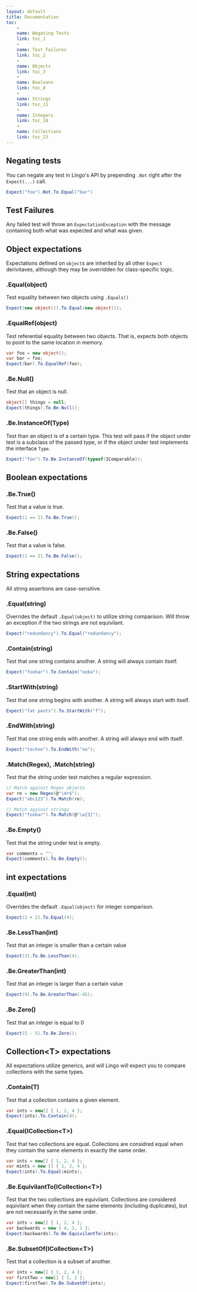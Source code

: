 ```yaml
---
layout: default
title: Documentation
toc:
    -
    name: Negating Tests
    link: toc_1
    -
    name: Test Failures
    link: toc_2
    -
    name: Objects
    link: toc_3
    -
    name: Booleans
    link: toc_8
    -
    name: Strings
    link: toc_11
    -
    name: Integers
    link: toc_18
    -
    name: Collections
    link: toc_23
---
```


## Negating tests

You can negate any test in Lingo's API by prepending `.Not` right after the
`Expect(...)` call.

``` csharp
Expect("foo").Not.To.Equal("bar")
```

## Test Failures

Any failed test will throw an `ExpectationException` with the message containing
both what was expected and what was given.

## Object expectations

Expectations defined on `object`s are inherited by all other `Expect`
derivitaves, although they may be overridden for class-specific logic.

### .Equal(object)

Test equality between two objects using `.Equals()`

``` csharp
Expect(new object()).To.Equal(new object());
```

### .EqualRef(object)

Test referential equality between two objects. That is, expects both objects to
point to the same location in memory.

``` csharp
var foo = new object();
var bar = foo;
Expect(bar).To.EqualRef(foo);
```

### .Be.Null()

Test that an object is null.

``` csharp
object[] things = null;
Expect(things).To.Be.Null();
```

### .Be.InstanceOf(Type)

Test than an object is of a certain type. This test will pass if the object
under test is a subclass of the passed type, or if the object under test
implements the interface `Type`.

``` csharp
Expect("foo").To.Be.InstanceOf(typeof(IComparable));
```

## Boolean expectations

### .Be.True()

Test that a value is true.

``` csharp
Expect(1 == 1).To.Be.True();
```

### .Be.False()

Test that a value is false.

``` csharp
Expect(1 == 2).To.Be.False();
```

## String expectations

All string assertions are case-sensitive.

### .Equal(string)

Overrides the default `.Equal(object)` to utilize string comparison. Will throw
an exception if the two strings are not equivilant.

``` csharp
Expect("redundancy").To.Equal("redundancy");
```

### .Contain(string)

Test that one string contains another. A string will always contain itself.

``` csharp
Expect("foobar").To.Contain("ooba");
```

### .StartWith(string)

Test that one string begins with another. A string will always start with
itself.

``` csharp
Expect("fat pants").To.StartWith("f");
```

### .EndWith(string)

Test that one string ends with another. A string will always end with
itself.

``` csharp
Expect("techno").To.EndWith("no");
```

### .Match(Regex), .Match(string)

Test that the string under test matches a regular expression.

``` csharp
// Match against Regex objects
var re = new Regex(@"\d+$");
Expect("abc123").To.Match(re);

// Match against strings
Expect("foobar").To.Match(@"\w{3}");
```

### .Be.Empty()

Test that the string under test is empty.

``` csharp
var comments = "";
Expect(comments).To.Be.Empty();
```

## int expectations

### .Equal(int)

Overrides the default `.Equal(object)` for integer comparison.

``` csharp
Expect(2 + 2).To.Equal(4);
```

### .Be.LessThan(int)

Test that an integer is smaller than a certain value

``` csharp
Expect(3).To.Be.LessThan(4);
```

### .Be.GreaterThan(int)

Test that an integer is larger than a certain value

``` csharp
Expect(9).To.Be.GreaterThan(-45);
```

### .Be.Zero()

Test that an integer is equal to 0

``` csharp
Expect(5 - 5).To.Be.Zero();
```

## Collection&lt;T&gt; expectations

All expectations utilize generics, and will Lingo will expect you to compare
collections with the same types.

### .Contain(T)

Test that a collection contains a given element.

``` csharp
var ints = new[] { 1, 2, 4 };
Expect(ints).To.Contain(4);
```

### .Equal(ICollection&lt;T&gt;)

Test that two collections are equal. Collections are considred equal when they
contain the same elements in exactly the same order.

``` csharp
var ints = new[] { 1, 2, 4 };
var mints = new [] { 1, 2, 4 };
Expect(ints).To.Equal(mints);
```

### .Be.EquivilantTo(ICollection&lt;T&gt;)

Test that the two collections are equivilant. Collections are considered
equivilant when they contain the same elements (including duplicates), but are
not necessarily in the same order.

``` csharp
var ints = new[] { 1, 2, 4 };
var backwards = new { 4, 2, 1 };
Expect(backwards).To.Be.EquivilantTo(ints);
```

### .Be.SubsetOf(ICollection&lt;T&gt;)

Test that a collection is a subset of another.

``` csharp
var ints = new[] { 1, 2, 4 };
var firstTwo = new[] { 1, 2 };
Expect(firstTwo).To.Be.SubsetOf(ints);
```
